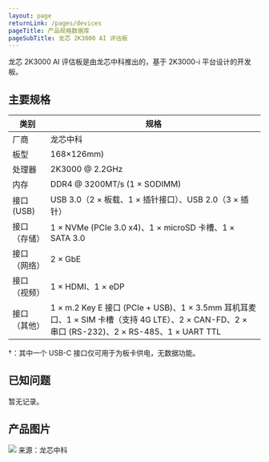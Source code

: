 ```yaml
---
layout: page
returnLink: /pages/devices
pageTitle: 产品规格数据库
pageSubTitle: 龙芯 2K3000 AI 评估板
---
```



龙芯 2K3000 AI 评估板是由龙芯中科推出的，基于 2K3000-i 平台设计的开发板。

## 主要规格

| 类别 | 规格 |
|------|------|
| 厂商 | 龙芯中科 |
| 板型 | 168×126mm) |
| 处理器 | 2K3000 @ 2.2GHz |
| 内存 | DDR4 @ 3200MT/s (1 × SODIMM) |
| 接口 (USB)  | USB 3.0（2 × 板载、1 × 插针接口）、USB 2.0（3 × 插针） |
| 接口（存储）| 1 × NVMe (PCIe 3.0 x4)、1 × microSD 卡槽、1 × SATA 3.0 |
| 接口（网络） | 2 × GbE |
| 接口（视频） | 1 × HDMI、1 × eDP |
| 接口（其他） | 1 × m.2 Key E 接口 (PCIe + USB)、1 × 3.5mm 耳机耳麦口、1 × SIM 卡槽（支持 4G LTE）、2 × CAN-FD、2 × 串口 (RS-232)、2 × RS-485、1 × UART TTL |

†：其中一个 USB-C 接口仅可用于为板卡供电，无数据功能。

## 已知问题

暂无记录。

## 产品图片

![](/public/images/devices/loongson-2k3000-ai-evb.webp)
来源：龙芯中科

